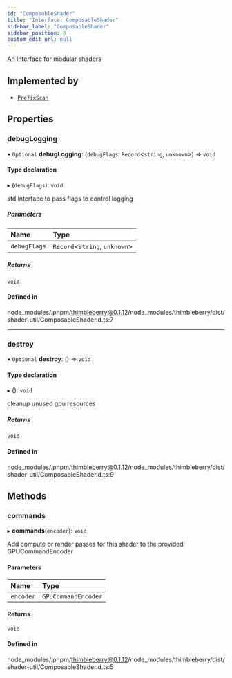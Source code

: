 ```yaml
---
id: "ComposableShader"
title: "Interface: ComposableShader"
sidebar_label: "ComposableShader"
sidebar_position: 0
custom_edit_url: null
---
```


An interface for modular shaders

## Implemented by

- [`PrefixScan`](../classes/PrefixScan.md)

## Properties

### debugLogging

• `Optional` **debugLogging**: (`debugFlags`: `Record`<`string`, `unknown`\>) => `void`

#### Type declaration

▸ (`debugFlags`): `void`

std interface to pass flags to control logging

##### Parameters

| Name | Type |
| :------ | :------ |
| `debugFlags` | `Record`<`string`, `unknown`\> |

##### Returns

`void`

#### Defined in

node_modules/.pnpm/thimbleberry@0.1.12/node_modules/thimbleberry/dist/shader-util/ComposableShader.d.ts:7

___

### destroy

• `Optional` **destroy**: () => `void`

#### Type declaration

▸ (): `void`

cleanup unused gpu resources

##### Returns

`void`

#### Defined in

node_modules/.pnpm/thimbleberry@0.1.12/node_modules/thimbleberry/dist/shader-util/ComposableShader.d.ts:9

## Methods

### commands

▸ **commands**(`encoder`): `void`

Add compute or render passes for this shader to the provided GPUCommandEncoder

#### Parameters

| Name | Type |
| :------ | :------ |
| `encoder` | `GPUCommandEncoder` |

#### Returns

`void`

#### Defined in

node_modules/.pnpm/thimbleberry@0.1.12/node_modules/thimbleberry/dist/shader-util/ComposableShader.d.ts:5
